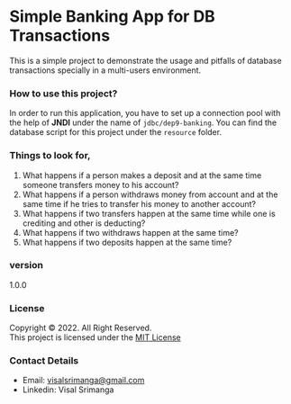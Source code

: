 # Simple Banking App for DB Transactions

This is a simple project to demonstrate the usage and pitfalls of database transactions specially in a multi-users environment.

### How to use this project?

In order to run this application, you have to set up a connection pool with the help of **JNDI** under the name of `jdbc/dep9-banking`.
You can find the database script for this project under the `resource` folder.

### Things to look for,

1. What happens if a person makes a deposit and at the same time someone transfers money to his account?
2. What happens if a person withdraws money from account and at the same time if he tries to transfer his money to another account?
3. What happens if two transfers happen at the same time while one is crediting and other is deducting?
4. What happens if two withdraws happen at the same time?
5. What happens if two deposits happen at the same time?

### version
1.0.0

### License
Copyright &copy; 2022. All Right Reserved.<br>
This project is licensed under the [MIT License](LICENSE.txt)

### Contact Details

* Email: visalsrimanga@gmail.com
* Linkedin: Visal Srimanga

